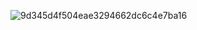 ![9d345d4f504eae3294662dc6c4e7ba16](https://github.com/user-attachments/assets/20a3cac5-85db-4f3b-8494-ee5489aded6c)

